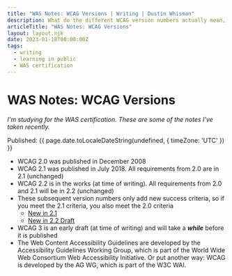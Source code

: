 ```yaml
---
title: "WAS Notes: WCAG Versions | Writing | Dustin Whisman"
description: What do the different WCAG version numbers actually mean, and which ones apply right now?
articleTitle: "WAS Notes: WCAG Versions"
layout: layout.njk
date: 2023-01-18T00:00:00Z
tags:
  - writing
  - learning in public
  - WAS certification
---
```


# WAS Notes: WCAG Versions

_I'm studying for the WAS certification. These are some of the notes I've taken recently._

<p class="cmp-fine-print">
  Published:
  <time datetime="{{ page.date.toISOString() }}">
    {{ page.date.toLocaleDateString(undefined, { timeZone: 'UTC' }) }}
  </time>
</p>

- WCAG 2.0 was published in December 2008
- WCAG 2.1 was published in July 2018. All requirements from 2.0 are in 2.1 (unchanged)
- WCAG 2.2 is in the works (at time of writing). All requirements from 2.0 and 2.1 will be in 2.2 (unchanged)
- These subsequent version numbers only add new success criteria, so if you meet the 2.1 criteria, you also meet the 2.0 criteria
  - [New in 2.1](https://www.w3.org/WAI/standards-guidelines/wcag/new-in-21/)
  - [New in 2.2 Draft](https://www.w3.org/WAI/standards-guidelines/wcag/new-in-22/)
- WCAG 3 is an early draft (at time of writing) and will take a *****while***** before it is published
- The Web Content Accessibility Guidelines are developed by the Accessibility Guidelines Working Group, which is part of the World Wide Web Consortium Web Accessibility Initiative. Or put another way: WCAG is developed by the AG WG, which is part of the W3C WAI.
